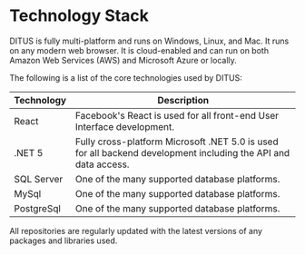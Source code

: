 # Technology Stack

DITUS is fully multi-platform and runs on Windows, Linux, and Mac. It runs on any modern web browser. It is cloud-enabled and can run on both Amazon Web Services (AWS) and Microsoft Azure or locally.

The following is a list of the core technologies used by DITUS:

| Technology | Description |
|---|---|
| React  | Facebook's React is used for all front-end User Interface development. |
| .NET 5  | Fully cross-platform Microsoft .NET 5.0 is used for all backend development including the API and data access. |
| SQL Server | One of the many supported database platforms. |
| MySql | One of the many supported database platforms. |
| PostgreSql | One of the many supported database platforms. |

All repositories are regularly updated with the latest versions of any packages and libraries used.
